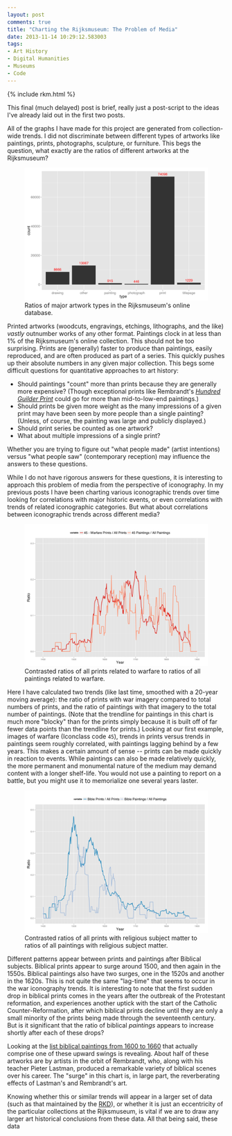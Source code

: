 ```yaml
---
layout: post
comments: true
title: "Charting the Rijksmuseum: The Problem of Media"
date: 2013-11-14 10:29:12.583003
tags:
- Art History
- Digital Humanities
- Museums
- Code
---
```


{% include rkm.html %}


This final (much delayed) post is brief, really just a post-script to the ideas I've already laid out in the first two posts.

All of the graphs I have made for this project are generated from collection-wide trends.
I did not discriminate between different types of artworks like paintings, prints, photographs, sculpture, or furniture.
This begs the question, what exactly are the ratios of different artworks at the Rijksmuseum?

<figure>
<img src="/assets/images-display/artwork_types.svg" alt="Ratios of artwork types in the Rijksmuseum" />
<figcaption>Ratios of major artwork types in the Rijksmuseum's online database.</figcaption>
</figure>

Printed artworks (woodcuts, engravings, etchings, lithographs, and the like) *vastly* outnumber works of any other format.
Paintings clock in at less than 1% of the Rijksmuseum's online collection.
This should not be too surprising.
Prints are (generally) faster to produce than paintings, easily reproduced, and are often produced as part of a series.
This quickly pushes up their absolute numbers in any given major collection.
This begs some difficult questions for quantitative approaches to art history:

- Should paintings "count" more than prints because they are generally more expensive? (Though exceptional prints like Rembrandt's [*Hundred Guilder Print*](http://en.wikipedia.org/wiki/Hundred_Guilder_Print) could go for more than mid-to-low-end paintings.)
- Should prints be given more weight as the many impressions of a given print may have been seen by more people than a single painting? (Unless, of course, the painting was large and publicly displayed.)
- Should print series be counted as one artwork?
- What about multiple impressions of a single print?

Whether you are trying to figure out "what people made" (artist intentions) versus "what people saw" (contemporary reception) may influence the answers to these questions.

While I do not have rigorous answers for these questions, it is interesting to approach this problem of media from the perspective of iconography.
In my previous posts I have been charting various iconographic trends over time looking for correlations with major historic events, or even correlations with trends of related iconographic categories.
But what about correlations between iconographic trends across different media?

<figure>
<a href="/assets/images-display/war_media.svg"><img src="/assets/images-display/war_media.svg" alt="Contrasted ratios of all prints related to warfare to ratios of all paintings related to warfare." /></a>
<figcaption>Contrasted ratios of all prints related to warfare to ratios of all paintings related to warfare.</figcaption>
</figure>

Here I have calculated two trends (like last time, smoothed with a 20-year moving average): the ratio of prints with war imagery compared to total numbers of prints, and the ratio of paintings with that imagery to the total number of paintings.
(Note that the trendline for paintings in this chart is much more "blocky" than for the prints simply because it is built off of far fewer data points than the trendline for prints.)
Looking at our first example, images of warfare (Iconclass code `45`), trends in prints versus trends in paintings seem roughly correlated, with paintings lagging behind by a few years.
This makes a certain amount of sense -- prints can be made quickly in reaction to events.
While paintings can also be made relatively quickly, the more permanent and monumental nature of the medium may demand content with a longer shelf-life.
You would not use a painting to report on a battle, but you might use it to memorialize one several years laster.

<figure>
<a href="/assets/images-display/bible_media.svg"><img src="/assets/images-display/bible_media.svg" alt="Contrasted ratios of prints with biblical subject matter to ratios of paintings with biblical subject matter." /></a>
<figcaption>Contrasted ratios of all prints with religious subject matter to ratios of all paintings with religious subject matter.</figcaption>
</figure>

Different patterns appear between prints and paintings after Biblical subjects.
Biblical prints appear to surge around 1500, and then again in the 1550s.
Biblical paintings also have two surges, one in the 1520s and another in the 1620s.
This is not quite the same "lag-time" that seems to occur in the war iconography trends.
It is interesting to note that the first sudden drop in biblical prints comes in the years after the outbreak of the Protestant reformation, and experiences another uptick with the start of the Catholic Counter-Reformation, after which biblical prints decline until they are only a small minority of the prints being made through the seventeenth century.
But is it significant that the ratio of biblical *paintings* appears to increase shortly after each of these drops?

Looking at the [list biblical paintings from 1600 to 1660](/assets/docs/biblical-paintings.html) that actually comprise one of these upward swings is revealing.
About half of these artworks are by artists in the orbit of Rembrandt, who, along with his teacher Pieter Lastman, produced a remarkable variety of biblical scenes over his career. 
The "surge" in this chart is, in large part, the reverberating effects of Lastman's and Rembrandt's art.

Knowing whether this or similar trends will appear in a larger set of data (such as that maintained by the [RKD](www.rkd.nl)), or whether it is just an eccentricity of the particular collections at the Rijksmuseum, is vital if we are to draw any larger art historical conclusions from these data.
All that being said, these data 

[hitchcock]: http://historyonics.blogspot.com/2013/12/big-data-for-dead-people-digital.html


<!-- <figure>
<a href="/assets/images-display/material_life_media.svg"><img src="/assets/images-display/material_life_media.svg" alt="Contrasted ratios of all prints with material life subject matter to ratios of all paintings with material life subject matter." /></a>
<figcaption>Contrasted ratios of all prints with material life subject matter to ratios of all paintings with material life subject matter.</figcaption>
</figure>


<blockquote class="twitter-tweet" lang="en"><p>What is the Narrative? Does it rustle a leaf as it passes? Does it dance on the head of a pin? Only through numbers does the Signal whisper.</p>&mdash; Nate Silver 2.0 (@fivethirtynate) <a href="https://twitter.com/fivethirtynate/statuses/264569367570825217">November 3, 2012</a></blockquote>
<script async src="//platform.twitter.com/widgets.js" charset="utf-8"></script>

You can bet there's a lot of false noise in these charts.
But art historians ought to start thinking a bit more like him that we have been trained to do so far, so let's at least take the first few steps. -->
